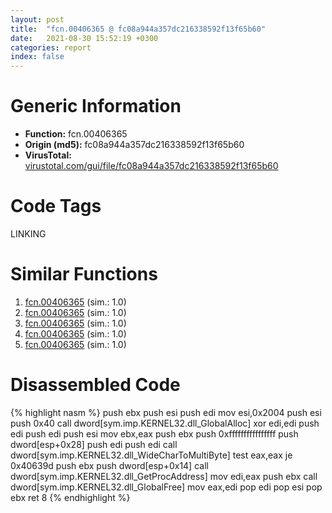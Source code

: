 ```yaml
---
layout: post
title:  "fcn.00406365 @ fc08a944a357dc216338592f13f65b60"
date:   2021-08-30 15:52:19 +0300
categories: report
index: false
---
```


# Generic Information
- **Function:** fcn.00406365
- **Origin (md5):** fc08a944a357dc216338592f13f65b60
- **VirusTotal:** [virustotal.com/gui/file/fc08a944a357dc216338592f13f65b60][virustotal_ref]

# Code Tags
<span class="tag" id="LINKING">LINKING</span>


# Similar Functions

1. [fcn.00406365][similar_1_ref] (sim.: 1.0)
2. [fcn.00406365][similar_2_ref] (sim.: 1.0)
3. [fcn.00406365][similar_3_ref] (sim.: 1.0)
4. [fcn.00406365][similar_4_ref] (sim.: 1.0)
5. [fcn.00406365][similar_5_ref] (sim.: 1.0)


# Disassembled Code

{% highlight nasm %}
push ebx
push esi
push edi
mov esi,0x2004
push esi
push 0x40
call dword[sym.imp.KERNEL32.dll_GlobalAlloc]
xor edi,edi
push edi
push edi
push esi
mov ebx,eax
push ebx
push 0xffffffffffffffff
push dword[esp+0x28]
push edi
push edi
call dword[sym.imp.KERNEL32.dll_WideCharToMultiByte]
test eax,eax
je 0x40639d
push ebx
push dword[esp+0x14]
call dword[sym.imp.KERNEL32.dll_GetProcAddress]
mov edi,eax
push ebx
call dword[sym.imp.KERNEL32.dll_GlobalFree]
mov eax,edi
pop edi
pop esi
pop ebx
ret 8
{% endhighlight %}


[similar_1_ref]: /report/fcn.00406365@1d3eceba10cee3c9f2855b7075c73af3
[similar_2_ref]: /report/fcn.00406365@3e325eb0547b921cde32ac52d0a0f75c
[similar_3_ref]: /report/fcn.00406365@1d8332b04aa6cb42a2d139b9eba06ba1
[similar_4_ref]: /report/fcn.00406365@dc4cc1ead08d2906c5f9debe9d97897c
[similar_5_ref]: /report/fcn.00406365@59b1876779e3211327c1a96e7e2c12c4
[virustotal_ref]: https://www.virustotal.com/gui/file/fc08a944a357dc216338592f13f65b60